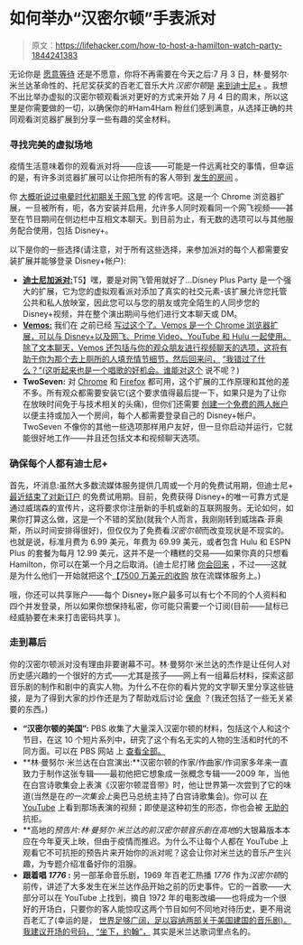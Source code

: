# 如何举办“汉密尔顿”手表派对

> 原文：<https://lifehacker.com/how-to-host-a-hamilton-watch-party-1844241383>

无论你是 [愿意等待](https://www.youtube.com/watch?v=ulsLI029rH0) 还是不愿意，你将不再需要在今天之后:7 月 3 日，林·曼努尔·米兰达革命性的、托尼奖获奖的百老汇音乐大片*汉密尔顿*是 [来到迪士尼+](https://lifehacker.com/whats-coming-to-disney-in-july-2020-1844158394) 。我想不出比举办虚拟的汉密尔顿观看派对更好的方式来开始 7 月 4 日的周末，所以这里是你需要做的一切，以确保你的#Ham4Ham 粉丝们感到满意，从选择正确的共同观看浏览器扩展到分享一些有趣的奖金材料。



### **寻找完美的虚拟场地**

疫情生活意味着你的观看派对将——应该——可能是一件远离社交的事情，但幸运的是，有许多浏览器扩展可以让你把所有的客人带到 [发生的房间](https://www.youtube.com/watch?v=WySzEXKUSZw) 。

你 [大概听说过电晕时代初期关于网飞党](https://lifehacker.com/sync-netflix-streams-with-far-away-friends-using-this-c-1824048081) 的传言吧。这是一个 Chrome 浏览器扩展，一旦被所有，呃，各方安装并启用，允许多人同时观看同一个网飞视频——甚至在节目期间在侧边栏中互相文本聊天。到目前为止，有无数的选项可以与其他服务配合使用，包括 Disney+。

以下是你的一些选择(请注意，对于所有这些选择，来参加派对的每个人都需要安装扩展并能够登录 Disney+帐户):

*   [**迪士尼加派对:**](https://chrome.google.com/webstore/detail/disney-plus-party/pidpgkcioikhdjahlehighfgmaopdbkk?hl=en)T5】嘿，要是对网飞管用就好了...Disney Plus Party 是一个强大的扩展，它为您的虚拟观看派对添加了真实的社交元素-该扩展允许您托管公共和私人放映室，因此您可以与您的朋友或完全陌生的人同步您的 Disney+视频，并在整个演出期间与他们进行文本聊天或 DM。
*   [**Vemos:**](https://vemos.org/) 我们在 之前已经 [写过这个了。Vemos 是一个 Chrome 浏览器扩展，可以与 Disney+以及网飞、Prime Video、YouTube 和 Hulu 一起使用。除了文本聊天，Vemos 还包括与你的观众朋友进行视频聊天的选项，这将有助于你为那个去上厕所的人填充情节细节，然后回来问，](https://lifehacker.com/watch-shows-on-hulu-disney-and-more-with-your-friends-1842924419) [“我错过了什么？”(这听起来也是一个唱歌的好机会。谁能对这个](https://www.youtube.com/watch?v=2JNRo7OipYc) 说不呢？)
*   **TwoSeven:** 对 [Chrome](https://chrome.google.com/webstore/detail/twoseven-extension/cjdnfmjmdligcpfcekfmenlhiopehjkd?hl=en-US) 和 [Firefox](https://addons.mozilla.org/en-US/firefox/addon/twoseven-extension/) 都可用，这个扩展的工作原理和其他的差不多。所有观众都需要安装它(这个要求值得最后提一下，如果只是为了让你在放映时间免于与技术相关的头痛)，但你们还需要 [创建一个免费的两人帐户](https://twoseven.xyz/) 以便主持或加入一个房间，每个人都需要登录自己的 Disney+帐户。TwoSeven 不像你的其他一些选项那样用户友好，但一旦你启动并运行，它就能很好地工作——并且还包括文本和视频聊天选项。

### **确保每个人都有迪士尼+**

首先，坏消息:虽然大多数流媒体服务提供几周或一个月的免费试用期，但迪士尼+ [最近结束了对新订户](https://www.cnet.com/news/disney-plus-ends-free-trials-for-new-subscribers/) 的免费试用期。目前，免费获得 Disney+的唯一可靠方式是通过威瑞森的宣传片，这将要求你注册新的手机或新的互联网服务。无论如何，如果你打算这么做，这是一个不错的奖励(就我个人而言，我刚刚转到威瑞森·菲奥斯，所以时间安排得很好)，但仅仅为了免费看*汉密尔顿*而改变现状是不现实的。也就是说，标准月费为 6.99 美元，年费为 69.99 美元，或者包含 Hulu 和 ESPN Plus 的套餐为每月 12.99 美元，这并不是一个糟糕的交易——如果你真的只想看 Hamilton，你可以在第一个月之后取消。(迪士尼打赌 [你会回来](https://www.youtube.com/watch?v=eKFN-aqPJH8) ，不过——这就是为什么他们一开始就把这个[【7500 万美元的收购](https://deadline.com/2020/02/disney-paid-75-million-hamilton-movie-deal-lin-manuel-miranda-largest-film-acquisition-ever-1202849929/) 放在流媒体服务上。)

哦，你还可以共享账户——每个 Disney+账户最多可以有七个不同的个人资料和四个并发登录，所以如果你想保持私密，你可能只需要一个订阅(目前——鼠标已经威胁要在未来打击密码共享 )。

### **走到幕后**

你的汉密尔顿派对没有理由非要谢幕不可。林·曼努尔·米兰达的杰作是让任何人对历史感兴趣的一个很好的方式——尤其是孩子——网上有一组幕后材料，探索这部音乐剧的制作和剧中的真实人物。为什么不在你的看片党的文字聊天里分享这些链接，是为了得到大家的炒作还是为了帮助戏后讨论 [保命](https://www.youtube.com/watch?v=u44jORNkM3g) ？(我还包括了一些无关紧要的东西。)

*   **“汉密尔顿的美国”:** PBS 收集了大量深入汉密尔顿的材料，包括这个人和这个节目，在这 10 个短片系列中，研究了这个有名无实的人物的生活和时代的不同方面。可以在 PBS 网站 上 [查看全部。](https://ny.pbslearningmedia.org/collection/hamiltons-america/)
*   **林·曼努尔·米兰达在白宫演出:**汉密尔顿的作家/作曲家/作词家多年来一直致力于制作这张专辑——最初他把它想象成一张概念专辑——2009 年，当他在白宫诗歌集会上表演《汉密尔顿混音带》时，他让世界第一次尝到了它的味道(当然是在*的一次集会上*奥巴马总统主持了白宫诗歌集会)。你可以 [在 YouTube](https://www.youtube.com/watch?v=WNFf7nMIGnE) 上看到那场表演的视频；即使是这种初生的形态，你也会被 [无助的](https://www.youtube.com/watch?v=6frd_dHxPRs) 抗拒。
*   **高地的*预告片:***林·曼努尔·米兰达的前*汉密尔顿*音乐剧*在高地*的大银幕版本本应在今年夏天上映，但由于疫情而推迟。为什么不让每个人都在 YouTube 上观看它不可抗拒的预告片来开始你的派对呢？这会让你对米兰达的音乐产生兴趣，为专题介绍准备好你的泪腺。
*   **跟着唱 *1776* :** 另一部革命音乐剧，1969 年百老汇热播 *1776* 作为*汉密尔顿*的前传，讲述了大多发生在米兰达作品开始之前的历史事件。它的一首歌——大部分可以在 YouTube 上找到，摘自 1972 年的电影改编——也将成为一个很好的开场白，只要你的客人能惊叹这两个节目如何不同地对待历史，更不用说百老汇了(幸运的是， [世界足够广阔，足以容纳两部关于美国建国的音乐剧)。我建议开场的号码，](https://www.youtube.com/watch?v=9IwuO-QvX0w) [“坐下，约翰”，](https://www.youtube.com/watch?v=DqAdlkJDt7k) 其实是米兰达歌词里点名的。